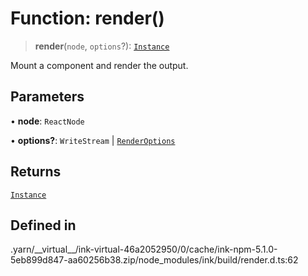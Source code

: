 # Function: render()

> **render**(`node`, `options`?): [`Instance`](../type-aliases/Instance.md)

Mount a component and render the output.

## Parameters

• **node**: `ReactNode`

• **options?**: `WriteStream` \| [`RenderOptions`](../type-aliases/RenderOptions.md)

## Returns

[`Instance`](../type-aliases/Instance.md)

## Defined in

.yarn/\_\_virtual\_\_/ink-virtual-46a2052950/0/cache/ink-npm-5.1.0-5eb899d847-aa60256b38.zip/node\_modules/ink/build/render.d.ts:62
